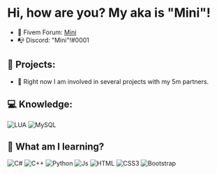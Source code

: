 # Hi, how are you? My aka is "Mini"!

- 🧿 Fivem Forum: <a href="https://forum.cfx.re/u/byminiyt/">Mini</a>
- 📭 Discord: "Mini"!#0001

## 🔐 Projects:

- 📍 Right now I am involved in several projects with my 5m partners.



## 💻 Knowledge:

![LUA](https://img.shields.io/badge/-Lua-3498db?style=flat-square&logo=lua&logoColor=white)
![MySQL](https://img.shields.io/badge/-MySQL-c0392b?style=flat-square&logo=mysql&logoColor=white)

## 🎈 What am I learning?

![C#](http://img.shields.io/badge/-CSharp-2c3e50?style=flat-square&logo=C#&logoColor=white)
![C++](https://img.shields.io/badge/-C++-4278f5?style=flat-square&logo=C#&logoColor=white)
![Python](https://img.shields.io/badge/-Python-ecf542?style=flat-square&logo=python&logoColor=white)
![Js](https://img.shields.io/badge/-Javascript-yellow?style=flat-square&logo=javascript&logoColor=white)
![HTML](https://img.shields.io/badge/-HTML5-d35400?style=flat-square&logo=html5&logoColor=white)
![CSS3](https://img.shields.io/badge/-CSS3-1abc9c?style=flat-square&logo=css3&logoColor=white)
![Bootstrap](https://img.shields.io/badge/-Bootstrap-9b59b6?style=flat-square&logo=bootstrap&logoColor=white)
